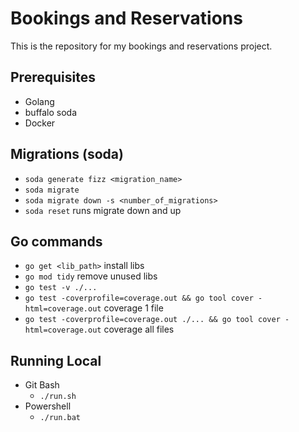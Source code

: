 # Bookings and Reservations
This is the repository for my bookings and reservations project.

## Prerequisites
- Golang
 - buffalo soda
- Docker

## Migrations (soda)
- ```soda generate fizz <migration_name>```
- ```soda migrate```
- ```soda migrate down -s <number_of_migrations>```
- ```soda reset``` runs migrate down and up

## Go commands
- ```go get <lib_path>``` install libs
- ```go mod tidy``` remove unused libs
- ```go test -v ./...```
- ```go test -coverprofile=coverage.out && go tool cover -html=coverage.out``` coverage 1 file
- ```go test -coverprofile=coverage.out ./... && go tool cover -html=coverage.out``` coverage all files

## Running Local
- Git Bash
  - `./run.sh`
- Powershell
  - `./run.bat`
